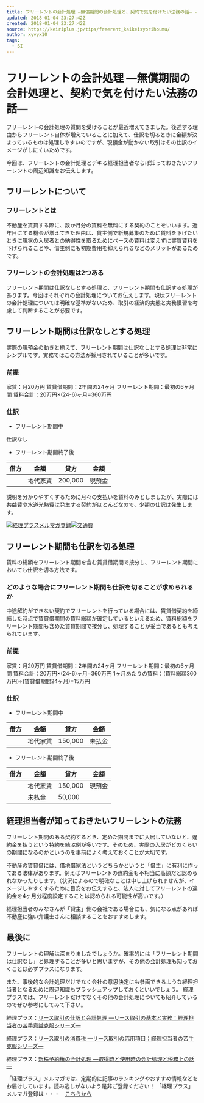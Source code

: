 ```yaml
---
title: フリーレントの会計処理 ―無償期間の会計処理と、契約で気を付けたい法務の話― - 経理プラス
updated: 2018-01-04 23:27:42Z
created: 2018-01-04 23:27:42Z
source: https://keiriplus.jp/tips/freerent_kaikeisyorihoumu/
author: xyvyx10
tags:
  - SI
---
```


# フリーレントの会計処理 ―無償期間の会計処理と、契約で気を付けたい法務の話―

フリーレントの会計処理の質問を受けることが最近増えてきました。後述する理由からフリーレント自体が増えていることに加えて、仕訳を切るときに金額が決まっているものは処理しやすいのですが、現預金が動かない取引はその仕訳のイメージがしにくいためです。

今回は、フリーレントの会計処理とデキる経理担当者ならば知っておきたいフリーレントの周辺知識をお伝えします。

## フリーレントについて

### フリーレントとは

不動産を賃貸する際に、数か月分の賃料を無料にする契約のことをいいます。近年目にする機会が増えてきた理由は、貸主側で新規募集のために賃料を下げたいときに現状の入居者との納得性を取るためにベースの賃料は変えずに実質賃料を下げられることや、借主側にも初期費用を抑えられるなどのメリットがあるためです。

### フリーレントの会計処理は2つある

フリーレント期間は仕訳なしとする処理と、フリーレント期間も仕訳する処理があります。今回はそれぞれの会計処理についてお伝えします。現状フリーレントの会計処理については明確な基準がないため、取引の経済的実態と実務慣習を考慮して判断することが必要です。

## フリーレント期間は仕訳なしとする処理

実際の現預金の動きと揃えて、フリーレント期間は仕訳なしとする処理は非常にシンプルです。実務ではこの方法が採用されていることが多いです。

### 前提

家賃：月20万円
賃貸借期間：2年間の24ヶ月
フリーレント期間：最初の6ヶ月間
賃料合計：20万円×(24-6)ヶ月=360万円

### 仕訳

- フリーレント期間中

仕訳なし

- フリーレント期間終了後

| 借方  | 金額  | 貸方  | 金額  |
| --- | --- | --- | --- |
|     | 地代家賃 | 200,000 | 現預金 | 200,000 |

説明を分かりやすくするために月々の支払いを賃料のみとしましたが、実際には共益費や水道光熱費は発生する契約がほとんどなので、少額の仕訳は発生します。

[![経理プラスメルマガ登録](../_resources/a8daf83b-ff8f-47d4-97de-14434ed1d04d.jpeg)](https://cta-service-cms2.hubspot.com/ctas/v2/public/cs/c/?cta_guid=458cdc9a-9ab9-4b9d-9b38-c9eefd88f042&placement_guid=3664295d-2882-4aba-93d3-62a6ea6d110d&portal_id=2263214&redirect_url=APefjpGgFUMYzmFjOiDX8n1S_eyhoHG8c8MZQlwCymVgaZGVGOy0QsPWpP2zkbkEAITOUbJX0NUdSTKJxxjv8XfvMvpxFaGxTvpiOXOim2Ki2nwSI_L0Dy5dt8BVQ8pNWDv6ltGaZrnkwCJuiqWGPMYnX3HZnSYcWJkTBBTEgYaLfEDPgrvKqaS-1emCzoBiTsglXQPRGtWlRJC2JOQkB2IawS7jM-EnXw&hsutk=57e805826a58248ecc9eec4e3ef77a98&canon=https%3A%2F%2Fkeiriplus.jp%2Ftips%2Ffreerent_kaikeisyorihoumu%2F&click=a1176740-8ba1-4ab3-a8b6-1bfdda05b2b6&utm_referrer=https%3A%2F%2Fwww.google.co.jp%2F&__hstc=4606060.57e805826a58248ecc9eec4e3ef77a98.1515108420803.1515108420803.1515108420803.1&__hssc=4606060.1.1515108420803&__hsfp=2526336148)[![交通費](../_resources/b6164fcb-528c-4f7a-90ba-2d015d26bd51.jpeg)](https://cta-service-cms2.hubspot.com/ctas/v2/public/cs/c/?cta_guid=6c56f66a-2296-4adb-8b80-ec4964f50f87&placement_guid=c8f3f74d-86b0-4694-be9a-14c0e3187c56&portal_id=2263214&redirect_url=APefjpEs7ht5ZbeJ3R2rfRiAxDQJ6rKSFJy-XYEQQfWkjoyYiwSbg13EGwmr7rpZR_5G4sJypv9l5vxVJBIWXtI6ZiEoj1J4YkeqFD1MAukyfnSE48Yq1iHaRZ4Qzp89LOzwjPyUBunGhuteVn1W1KPBriro9pYvuT9sOnfMpalWYWyj0_AiULKZ9Ncc60NpFhBdhOn5QmFqNWgtdLj5LAaDM9T4j2p4cQ&hsutk=57e805826a58248ecc9eec4e3ef77a98&canon=https%3A%2F%2Fkeiriplus.jp%2Ftips%2Ffreerent_kaikeisyorihoumu%2F&click=95efd4de-f983-4f54-a711-2998eddc8265&utm_referrer=https%3A%2F%2Fwww.google.co.jp%2F&__hstc=4606060.57e805826a58248ecc9eec4e3ef77a98.1515108420803.1515108420803.1515108420803.1&__hssc=4606060.1.1515108420803&__hsfp=2526336148)

## フリーレント期間も仕訳を切る処理

賃料の総額をフリーレント期間を含む賃貸借期間で按分し、フリーレント期間においても仕訳を切る方法です。

### どのような場合にフリーレント期間も仕訳を切ることが求められるか

中途解約ができない契約でフリーレントを行っている場合には、賃貸借契約を締結した時点で賃貸借期間の賃料総額が確定しているといえるため、賃料総額をフリーレント期間も含めた賃貸期間で按分し、処理することが妥当であるとも考えられています。

### 前提

家賃：月20万円
賃貸借期間：2年間の24ヶ月
フリーレント期間：最初の6ヶ月間
賃料合計：20万円×(24-6)ヶ月=360万円
1ヶ月あたりの賃料：(賃料総額360万円)÷(賃貸借期間24ヶ月)=15万円

### 仕訳

- フリーレント期間中

| 借方  | 金額  | 貸方  | 金額  |
| --- | --- | --- | --- |
|     | 地代家賃 | 150,000 | 未払金 | 150,000 |

- フリーレント期間終了後

| 借方  | 金額  | 貸方  | 金額  |
| --- | --- | --- | --- |
|     | 地代家賃 | 150,000 | 現預金 | 200,000 |
|     | 未払金 | 50,000 |     |     |

## 経理担当者が知っておきたいフリーレントの法務

フリーレント期間のある契約するとき、定めた期間までに入居していないと、違約金を払うという特約を結ぶ例が多いです。そのため、実際の入居がどのくらいの期間になるのかというのを事前によく考えておくことが大切です。

不動産の賃貸借には、借地借家法というどちらかというと「借主」に有利に作ってある法律があります。例えばフリーレントの違約金も不相当に高額だと認められなかったりします。（状況によるので明確なことは申し上げられませんが、イメージしやすくするために目安をお伝えすると、法人に対してフリーレントの違約金を4ヶ月分程度設定することは認められる可能性が高いです。）

経理担当者のみなさんが「貸主」側の会社である場合にも、気になる点があれば不動産に強い弁護士さんに相談することをおすすめします。

## 最後に

フリーレントの理解は深まりましたでしょうか。確率的には「フリーレント期間は仕訳なし」と処理することが多いと思いますが、その他の会計処理も知っておくことは必ずプラスになります。

また、事後的な会計処理だけでなく会社の意思決定にも参画できるような経理担当者となるために周辺知識もブラッシュアップしておくといいでしょう。
経理プラスでは、フリーレントだけでなくその他の会計処理についても紹介しているのでぜひ参考にしてみて下さい。

経理プラス：[リース取引の仕訳と会計処理 ―リース取引の基本と実務：経理担当者の苦手意識克服シリーズ―](https://keiriplus.jp/article/leasekihon_zenpen/)

経理プラス：[リース取引の消費税 ―リース取引の応用項目：経理担当者の苦手克服シリーズ―](https://keiriplus.jp/article/leaseouyou_kouhen/)

経理プラス：[新株予約権の会計処理 ―取得時と使用時の会計処理と税務上の話―](https://keiriplus.jp/article/sinkabuyoyaku_kaikeisyori/)

「経理プラス」メルマガでは、定期的に記事のランキングやおすすめ情報などをお届けしています。読み逃しがないよう是非ご登録ください！
「経理プラス」メルマガ登録は・・・　[こちらから](https://keiriplus.jp/form_mailmagazine/)